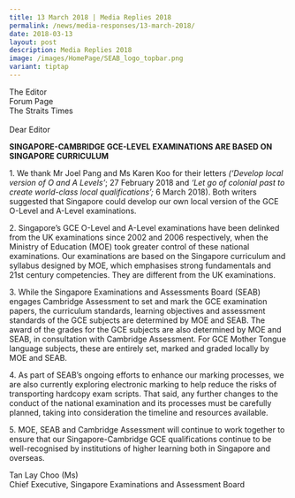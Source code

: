 ```yaml
---
title: 13 March 2018 | Media Replies 2018
permalink: /news/media-responses/13-march-2018/
date: 2018-03-13
layout: post
description: Media Replies 2018
image: /images/HomePage/SEAB_logo_topbar.png
variant: tiptap
---
```

<p>The Editor
<br>Forum Page
<br>The Straits Times
<br>
<br>Dear Editor</p>
<p><strong>SINGAPORE-CAMBRIDGE GCE-LEVEL EXAMINATIONS ARE BASED ON SINGAPORE CURRICULUM&nbsp;&nbsp;</strong>
</p>
<p>1. We thank Mr Joel Pang and Ms Karen Koo for their letters <em>(‘Develop local version of O and A Levels’</em>;
27 February 2018 and <em>‘Let go of colonial past to create world-class local qualifications’;</em> 6
March 2018). Both writers suggested that Singapore could develop our own
local version of the GCE O-Level and A-Level examinations.</p>
<p>2. Singapore’s GCE O-Level and A-Level examinations have been delinked
from the UK examinations since 2002 and 2006 respectively, when the Ministry
of Education (MOE) took greater control of these national examinations.
Our examinations are based on the Singapore curriculum and syllabus designed
by MOE, which emphasises strong fundamentals and 21st century competencies.
They are different from the UK examinations.&nbsp;</p>
<p>3. While the Singapore Examinations and Assessments Board (SEAB) engages
Cambridge Assessment to set and mark the GCE examination papers, the curriculum
standards, learning objectives and assessment standards of the GCE subjects
are determined by MOE and SEAB. The award of the grades for the GCE subjects
are also determined by MOE and SEAB, in consultation with Cambridge Assessment.
For GCE Mother Tongue language subjects, these are entirely set, marked
and graded locally by MOE and SEAB.</p>
<p>4.&nbsp;As part of SEAB’s ongoing efforts to enhance our marking processes,
we are also currently exploring electronic marking to help reduce the risks
of transporting hardcopy exam scripts. That said, any further changes to
the conduct of the national examination and its processes must be carefully
planned, taking into consideration the timeline and resources available.</p>
<p>5.&nbsp;MOE, SEAB and Cambridge Assessment will continue to work together
to ensure that our Singapore-Cambridge GCE qualifications continue to be
well-recognised by institutions of higher learning both in Singapore and
overseas.</p>
<p>Tan Lay Choo (Ms)
<br>Chief Executive, Singapore Examinations and Assessment Board</p>